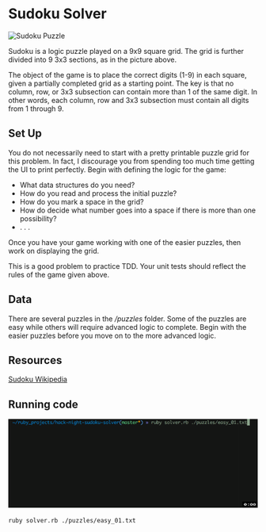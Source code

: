 # Sudoku Solver

![Sudoku Puzzle](https://upload.wikimedia.org/wikipedia/commons/thumb/e/e0/Sudoku_Puzzle_by_L2G-20050714_standardized_layout.svg/500px-Sudoku_Puzzle_by_L2G-20050714_standardized_layout.svg.png)

Sudoku is a logic puzzle played on a 9x9 square grid. The grid is further divided into 9 3x3 sections, as in the picture above.

The object of the game is to place the correct digits (1-9) in each square, given a partially completed grid as a starting point. The key is that no column, row, or 3x3 subsection can contain more than 1 of the same digit. In other words, each column, row and 3x3 subsection must contain all digits from 1 through 9.

## Set Up

You do not necessarily need to start with a pretty printable puzzle grid for this problem. In fact, I discourage you from spending too much time getting the UI to print perfectly. Begin with defining the logic for the game:

* What data structures do you need?
* How do you read and process the initial puzzle?
* How do you mark a space in the grid?
* How do decide what number goes into a space if there is more than one possibility?
* . . .

Once you have your game working with one of the easier puzzles, then work on displaying the grid.

This is a good problem to practice TDD. Your unit tests should reflect the rules of the game given above.

## Data

There are several puzzles in the */puzzles* folder. Some of the puzzles are easy while others will require advanced logic to complete. Begin with the easier puzzles before you move on to the more advanced logic.


## Resources

[Sudoku Wikipedia](https://en.wikipedia.org/wiki/Sudoku)

## Running code

![Sudoku Answer](first_pass.gif)

```
ruby solver.rb ./puzzles/easy_01.txt
```
